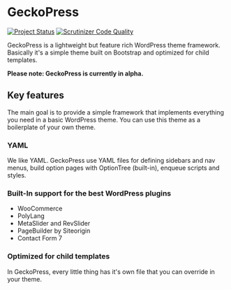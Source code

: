 # GeckoPress

[![Project Status](http://stillmaintained.com/sjozsef/geckopress.png)](http://stillmaintained.com/sjozsef/geckopress)
[![Scrutinizer Code Quality](https://scrutinizer-ci.com/g/sjozsef/geckopress/badges/quality-score.png?b=master)](https://scrutinizer-ci.com/g/sjozsef/geckopress/?branch=master)

GeckoPress is a lightweight but feature rich WordPress theme framework. Basically
it's a simple theme built on Bootstrap and optimized for child templates.

**Please note: GeckoPress is currently in alpha.**

## Key features

The main goal is to provide a simple framework that implements everything you need 
in a basic WordPress theme. You can use this theme as a boilerplate of your own theme.

### YAML 

We like YAML. GeckoPress use YAML files for defining sidebars and nav menus, 
build option pages with OptionTree (built-in), enqueue scripts and styles. 

### Built-In support for the best WordPress plugins

* WooCommerce
* PolyLang
* MetaSlider and RevSlider
* PageBuilder by Siteorigin
* Contact Form 7

### Optimized for child templates 

In GeckoPress, every little thing has it's own file that you can override in your theme. 